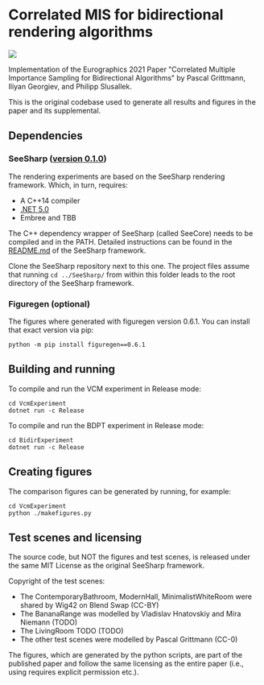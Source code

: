 ﻿# Correlated MIS for bidirectional rendering algorithms

![](Teaser.png)

Implementation of the Eurographics 2021 Paper "Correlated Multiple Importance Sampling for Bidirectional Algorithms" by Pascal Grittmann, Iliyan Georgiev, and Philipp Slusallek.

This is the original codebase used to generate all results and figures in the paper and its supplemental.

## Dependencies

### SeeSharp ([version 0.1.0](https://github.com/pgrit/SeeSharp/releases/tag/v0.1.0))

The rendering experiments are based on the SeeSharp rendering framework. Which, in turn, requires:

- A C++14 compiler
- [.NET 5.0](https://dotnet.microsoft.com/download)
- Embree and TBB

The C++ dependency wrapper of SeeSharp (called SeeCore) needs to be compiled and in the PATH. Detailed instructions can be found in the [README.md](https://github.com/pgrit/SeeSharp/) of the SeeSharp framework.

Clone the SeeSharp repository next to this one. The project files assume that running ``cd ../SeeSharp/`` from within this folder leads to the root directory of the SeeSharp framework.

### Figuregen (optional)

The figures where generated with figuregen version 0.6.1. You can install that exact version via pip:

```
python -m pip install figuregen==0.6.1
```

## Building and running

To compile and run the VCM experiment in Release mode:

```
cd VcmExperiment
dotnet run -c Release
```

To compile and run the BDPT experiment in Release mode:

```
cd BidirExperiment
dotnet run -c Release
```

## Creating figures

The comparison figures can be generated by running, for example:

```
cd VcmExperiment
python ./makefigures.py
```

## Test scenes and licensing

The source code, but NOT the figures and test scenes, is released under the same MIT License as the original SeeSharp framework.

Copyright of the test scenes:

- The ContemporaryBathroom, ModernHall, MinimalistWhiteRoom were shared by Wig42 on Blend Swap (CC-BY)
- The BananaRange was modelled by Vladislav Hnatovskiy and Mira Niemann (TODO)
- The LivingRoom TODO (TODO)
- The other test scenes were modelled by Pascal Grittmann (CC-0)

The figures, which are generated by the python scripts, are part of the published paper and follow the same licensing as the entire paper (i.e., using requires explicit permission etc.).
